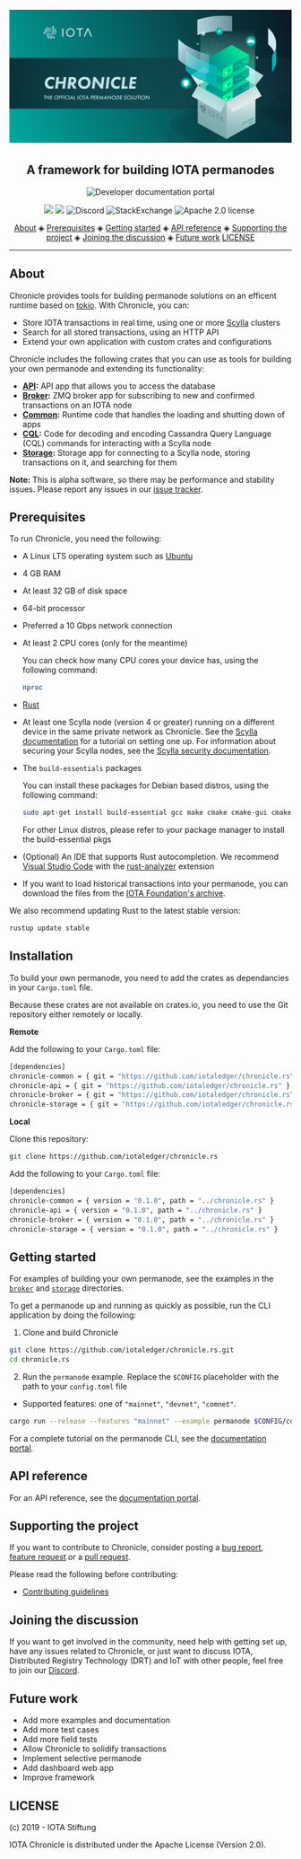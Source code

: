 <h1 align="center">
  <br>
  <a href="https://docs.iota.org/docs/chronicle/1.1/overview"><img src=".github/Chronicle.png"></a>
</h1>

<h2 align="center">A framework for building IOTA permanodes</h2>

<p align="center">
    <a href="https://docs.iota.org/docs/chronicle/1.1/overview" style="text-decoration:none;">
    <img src="https://img.shields.io/badge/Documentation%20portal-blue.svg?style=for-the-badge" alt="Developer documentation portal">
</p>
<p align="center">
    <a href="https://github.com/iotaledger/chronicle.rs/actions" style="text-decoration:none;"><img src="https://github.com/iotaledger/chronicle.rs/workflows/Build/badge.svg"></a>
    <a href="https://github.com/iotaledger/chronicle.rs/actions" style="text-decoration:none;"><img src="https://github.com/iotaledger/chronicle.rs/workflows/Test/badge.svg"></a>
    <a href="https://discord.iota.org/" style="text-decoration:none;"><img src="https://img.shields.io/badge/Discord-9cf.svg?logo=discord" alt="Discord"></a>
    <a href="https://iota.stackexchange.com/" style="text-decoration:none;"><img src="https://img.shields.io/badge/StackExchange-9cf.svg?logo=stackexchange" alt="StackExchange"></a>
    <a href="https://github.com/iotaledger/chronicle.rs/blob/master/LICENSE" style="text-decoration:none;"><img src="https://img.shields.io/badge/License-Apache%202.0-green.svg" alt="Apache 2.0 license"></a>
    <a href="https://dependabot.com" style="text-decoration:none;"><img src="https://api.dependabot.com/badges/status?host=github&repo=iotaledger/chronicle.rs" alt=""></a>
</p>

<p align="center">
  <a href="#about">About</a> ◈
  <a href="#prerequisites">Prerequisites</a> ◈
  <a href="#getting-started">Getting started</a> ◈
  <a href="#api-reference">API reference</a> ◈
  <a href="#supporting-the-project">Supporting the project</a> ◈
  <a href="#joining-the-discussion">Joining the discussion</a> ◈
  <a href="#future-work">Future work</a>
  <a href="#LICENSE">LICENSE</a>
</p>

---

## About

Chronicle provides tools for building permanode solutions on an efficent runtime based on [tokio](https://docs.rs/crate/tokio). With Chronicle, you can:

- Store IOTA transactions in real time, using one or more [Scylla](https://www.scylladb.com/) clusters
- Search for all stored transactions, using an HTTP API
- Extend your own application with custom crates and configurations

Chronicle includes the following crates that you can use as tools for building your own permanode and extending its functionality:

- **[API](chronicle-api/README.md):** API app that allows you to access the database
- **[Broker](chronicle-broker/README.md):** ZMQ broker app for subscribing to new and confirmed transactions on an IOTA node
- **[Common](chronicle-common/README.md):** Runtime code that handles the loading and shutting down of apps
- **[CQL](chronicle-cql/README.md):** Code for decoding and encoding Cassandra Query Language (CQL) commands for interacting with a Scylla node
- **[Storage](chronicle-storage/README.md):** Storage app for connecting to a Scylla node, storing transactions on it, and searching for them

**Note:** This is alpha software, so there may be performance and stability issues. Please report any issues in our [issue tracker](https://github.com/iotaledger/chronicle.rs/issues/new).

## Prerequisites

To run Chronicle, you need the following:

- A Linux LTS operating system such as [Ubuntu](https://ubuntu.com/download#download)

- 4 GB RAM

- At least 32 GB of disk space

- 64-bit processor

- Preferred a 10 Gbps network connection

- At least 2 CPU cores (only for the meantime)

    You can check how many CPU cores your device has, using the following command:

    ```bash
    nproc
    ```

- [Rust](https://www.rust-lang.org/tools/install)

- At least one Scylla node (version 4 or greater) running on a different device in the same private network as Chronicle. See the [Scylla documentation](https://docs.scylladb.com/getting-started/) for a tutorial on setting one up. For information about securing your Scylla nodes, see the [Scylla security documentation](https://docs.scylladb.com/operating-scylla/security/).

- The `build-essentials` packages

    You can install these packages for Debian based distros, using the following command:

    ```bash
    sudo apt-get install build-essential gcc make cmake cmake-gui cmake-curses-gui
    ```
    For other Linux distros, please refer to your package manager to install the build-essential pkgs



- (Optional) An IDE that supports Rust autocompletion. We recommend [Visual Studio Code](https://code.visualstudio.com/Download) with the [rust-analyzer](https://marketplace.visualstudio.com/items?itemName=matklad.rust-analyzer) extension

- If you want to load historical transactions into your permanode, you can download the files from the [IOTA Foundation's archive](https://dbfiles.iota.org/?prefix=mainnet/history/).

We also recommend updating Rust to the latest stable version:

```bash
rustup update stable
```

## Installation

To build your own permanode, you need to add the crates as dependancies in your `Cargo.toml` file.

Because these crates are not available on crates.io, you need to use the Git repository either remotely or locally.

**Remote**

Add the following to your `Cargo.toml` file:

```bash
[dependencies]
chronicle-common = { git = "https://github.com/iotaledger/chronicle.rs" }
chronicle-api = { git = "https://github.com/iotaledger/chronicle.rs" }
chronicle-broker = { git = "https://github.com/iotaledger/chronicle.rs" }
chronicle-storage = { git = "https://github.com/iotaledger/chronicle.rs" }
```

**Local**

Clone this repository:

```bash
git clone https://github.com/iotaledger/chronicle.rs
```

Add the following to your `Cargo.toml` file:

```bash
[dependencies]
chronicle-common = { version = "0.1.0", path = "../chronicle.rs" }
chronicle-api = { version = "0.1.0", path = "../chronicle.rs" }
chronicle-broker = { version = "0.1.0", path = "../chronicle.rs" }
chronicle-storage = { version = "0.1.0", path = "../chronicle.rs" }
```

## Getting started

For examples of building your own permanode, see the examples in the [`broker`](examples/broker/main.rs) and [`storage`](examples/storage/main.rs) directories.

To get a permanode up and running as quickly as possible, run the CLI application by doing the following:

1. Clone and build Chronicle

  ```bash
  git clone https://github.com/iotaledger/chronicle.rs.git
  cd chronicle.rs
  ```

2. Run the `permanode` example. Replace the `$CONFIG` placeholder with the path to your `config.toml` file

- Supported features: one of `"mainnet"`, `"devnet"`, `"comnet"`.
```bash
cargo run --release --features "mainnet" --example permanode $CONFIG/config.toml
```

For a complete tutorial on the permanode CLI, see the [documentation portal](https://docs.iota.org/docs/chronicle/1.1/tutorials/run-a-permanode).

## API reference

For an API reference, see the [documentation portal](https://docs.iota.org/docs/chronicle/1.1/references/chronicle-api-reference).

## Supporting the project

If you want to contribute to Chronicle, consider posting a [bug report](https://github.com/iotaledger/chronicle.rs/issues/new?template=bug-report-for-chronicle.md), [feature request](https://github.com/iotaledger/chronicle.rs/issues/new?template=feature-request-for-chronicle.md) or a [pull request](https://github.com/iotaledger/chronicle.rs/pulls).

Please read the following before contributing:

- [Contributing guidelines](.github/CONTRIBUTING.md)

## Joining the discussion

If you want to get involved in the community, need help with getting set up, have any issues related to Chronicle, or just want to discuss IOTA, Distributed Registry Technology (DRT) and IoT with other people, feel free to join our [Discord](https://discord.iota.org/).

## Future work

- Add more examples and documentation
- Add more test cases
- Add more field tests
- Allow Chronicle to solidify transactions
- Implement selective permanode
- Add dashboard web app
- Improve framework

## LICENSE

(c) 2019 - IOTA Stiftung

IOTA Chronicle is distributed under the Apache License (Version 2.0).
